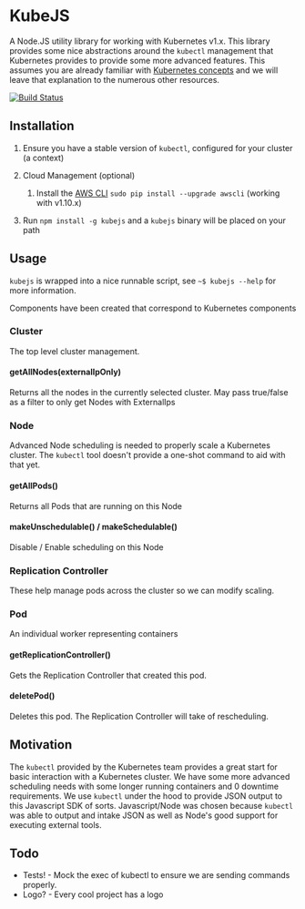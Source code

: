 # KubeJS

A Node.JS utility library for working with Kubernetes v1.x. This library provides some nice abstractions around the `kubectl` management that Kubernetes provides to provide some more advanced features. This assumes you are already familiar with [Kubernetes concepts](http://kubernetes.io/docs/whatisk8s/) and we will leave that explanation to the numerous other resources.

[![Build Status](https://travis-ci.org/aerisweather/kubejs.svg?branch=master)](https://travis-ci.org/aerisweather/kubejs)

Installation
------------

1. Ensure you have a stable version of `kubectl`, configured for your cluster (a context)

1. Cloud Management (optional)

	1. Install the [AWS CLI](http://docs.aws.amazon.com/cli/latest/userguide/installing.html) `sudo pip install --upgrade awscli` (working with v1.10.x)

1. Run `npm install -g kubejs` and a `kubejs` binary will be placed on your path

Usage
-----

`kubejs` is wrapped into a nice runnable script, see `~$ kubejs --help` for more information.

Components have been created that correspond to Kubernetes components

### Cluster

The top level cluster management.

#### getAllNodes(externalIpOnly)

Returns all the nodes in the currently selected cluster. May pass true/false as a filter to only get Nodes with ExternalIps


### Node

Advanced Node scheduling is needed to properly scale a Kubernetes cluster. The `kubectl` tool doesn't provide a one-shot command to aid with that yet.

#### getAllPods()

Returns all Pods that are running on this Node

#### makeUnschedulable() / makeSchedulable()

Disable / Enable scheduling on this Node



### Replication Controller
These help manage pods across the cluster so we can modify scaling.



### Pod
An individual worker representing containers 

#### getReplicationController()

Gets the Replication Controller that created this pod.

#### deletePod()

Deletes this pod. The Replication Controller will take of rescheduling.

Motivation
----------

The `kubectl` provided by the Kubernetes team provides a great start for basic interaction with a Kubernetes cluster. We have some more advanced scheduling needs with some longer running containers and 0 downtime requirements. We use `kubectl` under the hood to provide JSON output to this Javascript SDK of sorts. Javascript/Node was chosen because `kubectl` was able to output and intake JSON as well as Node's good support for executing external tools.

Todo
----

* Tests! - Mock the exec of kubectl to ensure we are sending commands properly.
* Logo? - Every cool project has a logo